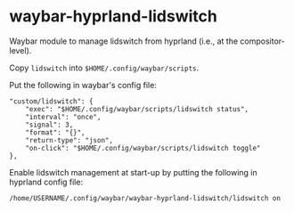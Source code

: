 # waybar-hyprland-lidswitch

Waybar module to manage lidswitch from hyprland (i.e., at the compositor-level).

Copy `lidswitch` into `$HOME/.config/waybar/scripts`.

Put the following in waybar's config file:

```
"custom/lidswitch": {
    "exec": "$HOME/.config/waybar/scripts/lidswitch status",
    "interval": "once",
    "signal": 3,
    "format": "{}",
    "return-type": "json",
    "on-click": "$HOME/.config/waybar/scripts/lidswitch toggle"
},
```

Enable lidswitch management at start-up by putting the following in hyprland config file:

```
/home/USERNAME/.config/waybar/waybar-hyprland-lidswitch/lidswitch on
```
